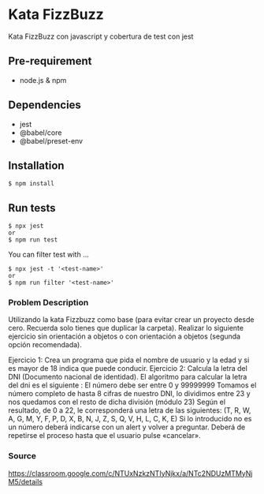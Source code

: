 # Kata FizzBuzz

Kata FizzBuzz con javascript y cobertura de test con jest

## Pre-requirement

- node.js & npm

## Dependencies

- jest
- @babel/core
- @babel/preset-env

## Installation

```
$ npm install
```


## Run tests

```
$ npx jest
or
$ npm run test
```
You can filter test with ...
```
$ npx jest -t '<test-name>'
or
$ npm run filter '<test-name>'
```

### Problem Description

Utilizando la kata Fizzbuzz como base (para evitar crear un proyecto desde cero. Recuerda solo tienes que duplicar la carpeta). Realizar lo siguiente ejercicio sin orientación a objetos o con orientación a objetos (segunda opción recomendada).

Ejercicio 1:
Crea un programa que pida el nombre de usuario y la edad y si es mayor de 18 indica que puede conducir.
Ejercicio 2: 
Calcula la letra del DNI (Documento nacional de identidad).
El algoritmo para calcular la letra del dni es el siguiente :
El número debe ser entre 0 y 99999999
Tomamos el número completo de hasta 8 cifras de nuestro DNI, lo dividimos entre 23 y nos quedamos con el resto de dicha división (módulo 23)
Según el resultado, de 0 a 22, le corresponderá una letra de las siguientes:  (T, R, W, A, G, M, Y, F, P, D, X, B, N, J, Z, S, Q, V, H, L, C, K, E)
Si lo introducido no es un número deberá indicarse con un alert y volver a preguntar.
Deberá de repetirse el proceso hasta que el usuario pulse «cancelar».



### Source
https://classroom.google.com/c/NTUxNzkzNTIyNjkx/a/NTc2NDUzMTMyNjM5/details